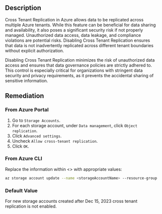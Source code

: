## Description

Cross Tenant Replication in Azure allows data to be replicated across multiple Azure tenants. While this feature can be beneficial for data sharing and availability, it also poses a significant security risk if not properly managed. Unauthorized data access, data leakage, and compliance violations are potential risks. Disabling Cross Tenant Replication ensures that data is not inadvertently replicated across different tenant boundaries without explicit authorization.

Disabling Cross Tenant Replication minimizes the risk of unauthorized data access and ensures that data governance policies are strictly adhered to. This control is especially critical for organizations with stringent data security and privacy requirements, as it prevents the accidental sharing of sensitive information.

## Remediation

### From Azure Portal

1. Go to `Storage Accounts`.
2. For each storage account, under `Data management`, click `Object replication`.
3. Click `Advanced settings`.
4. Uncheck `Allow cross-tenant replication`.
5. Click `OK`.

### From Azure CLI

Replace the information within &lt;&gt; with appropriate values:

```bash
az storage account update --name <storageAccountName> --resource-group <resourceGroupName> --allow-cross-tenant-replication false
```

### Default Value

For new storage accounts created after Dec 15, 2023 cross tenant replication is not enabled.

